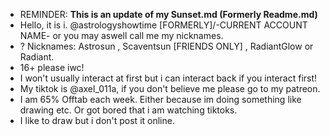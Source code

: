 - REMINDER: **This is an update of my Sunset.md (Formerly Readme.md)**
- Hello, it is i. @astrologyshowtime [FORMERLY]/-CURRENT ACCOUNT NAME- or you may aswell call me my nicknames.
- ? Nicknames: Astrosun , Scaventsun [FRIENDS ONLY] , RadiantGlow or Radiant.
- 16+ please iwc!
- I won't usually interact at first but i can interact back if you interact first!
- My tiktok is @axel_011a, if you don't believe me please go to my patreon.
- I am 65% Offtab each week. Either because im doing something like drawing etc. Or got bored that i am watching tiktoks.
- I like to draw but i don't post it online.
